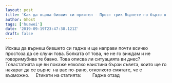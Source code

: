 ```yaml
---
layout: post
title: 'Как да върна бившия си приятел - Прост трик Върнете го бързо в ръцете си'
author: Ghost
tags: ['huawei']
date: '2019-09-19T23:47:38.121Z'
draft: false
---
```


Искаш да върнеш бившето си гадже и ще направи почти всичко простоза да се случи това. Болката от това, че не го виждам и не говоримубива те бавно. Това описва ли ситуацията ви днес? Товастатията ще ви покаже няколко наистина бързи съвета, които ще го накарат да се върне  на вас по-рано, отколкото смятате, че е възможно.     Етикети на статията:         Гадже отзад

